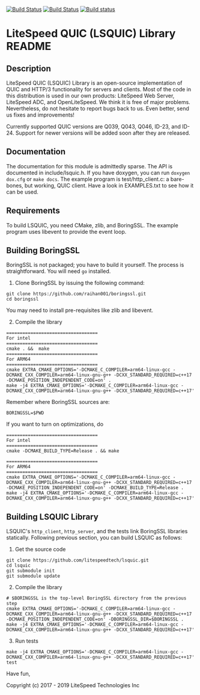 [![Build Status](https://travis-ci.org/litespeedtech/lsquic.svg?branch=master)](https://travis-ci.org/litespeedtech/lsquic)
[![Build Status](https://api.cirrus-ci.com/github/litespeedtech/lsquic.svg)](https://cirrus-ci.com/github/litespeedtech/lsquic)
[![Build status](https://ci.appveyor.com/api/projects/status/kei9649t9leoqicr?svg=true)](https://ci.appveyor.com/project/litespeedtech/lsquic)

LiteSpeed QUIC (LSQUIC) Library README
=============================================

Description
-----------

LiteSpeed QUIC (LSQUIC) Library is an open-source implementation of QUIC
and HTTP/3 functionality for servers and clients.  Most of the code in this
distribution is used in our own products: LiteSpeed Web Server, LiteSpeed ADC,
and OpenLiteSpeed.  We think it is free of major problems.  Nevertheless, do
not hesitate to report bugs back to us.  Even better, send us fixes and
improvements!

Currently supported QUIC versions are Q039, Q043, Q046, ID-23, and ID-24.
Support for newer versions will be added soon after they are released.

Documentation
-------------

The documentation for this module is admittedly sparse.  The API is
documented in include/lsquic.h.  If you have doxygen, you can run
`doxygen dox.cfg` or `make docs`.  The example program is
test/http_client.c: a bare-bones, but working, QUIC client.  Have a look
in EXAMPLES.txt to see how it can be used.

Requirements
------------

To build LSQUIC, you need CMake, zlib, and BoringSSL.  The example program
uses libevent to provide the event loop.

Building BoringSSL
------------------

BoringSSL is not packaged; you have to build it yourself.  The process is
straightforward.  You will need `go` installed.

1. Clone BoringSSL by issuing the following command:

```
git clone https://github.com/raihan001/boringssl.git
cd boringssl
```

You may need to install pre-requisites like zlib and libevent.


2. Compile the library

```
==================================
For intel
==================================
cmake . &&  make
==================================
For ARM64
==================================
cmake EXTRA_CMAKE_OPTIONS='-DCMAKE_C_COMPILER=arm64-linux-gcc -DCMAKE_CXX_COMPILER=arm64-linux-gnu-g++ -DCXX_STANDARD_REQUIRED=c++17 -DCMAKE_POSITION_INDEPENDENT_CODE=on' . 
make -j4 EXTRA_CMAKE_OPTIONS='-DCMAKE_C_COMPILER=arm64-linux-gcc -DCMAKE_CXX_COMPILER=arm64-linux-gnu-g++ -DCXX_STANDARD_REQUIRED=c++17'

```

Remember where BoringSSL sources are:
```
BORINGSSL=$PWD
```

If you want to turn on optimizations, do

```
==================================
For intel
==================================
cmake -DCMAKE_BUILD_TYPE=Release . && make

==================================
For ARM64
==================================
cmake EXTRA_CMAKE_OPTIONS='-DCMAKE_C_COMPILER=arm64-linux-gcc -DCMAKE_CXX_COMPILER=arm64-linux-gnu-g++ -DCXX_STANDARD_REQUIRED=c++17 -DCMAKE_POSITION_INDEPENDENT_CODE=on' -DCMAKE_BUILD_TYPE=Release . 
make -j4 EXTRA_CMAKE_OPTIONS='-DCMAKE_C_COMPILER=arm64-linux-gcc -DCMAKE_CXX_COMPILER=arm64-linux-gnu-g++ -DCXX_STANDARD_REQUIRED=c++17'
```

Building LSQUIC Library
-----------------------

LSQUIC's `http_client`, `http_server`, and the tests link BoringSSL
libraries statically.  Following previous section, you can build LSQUIC
as follows:

1. Get the source code

```
git clone https://github.com/litespeedtech/lsquic.git
cd lsquic
git submodule init
git submodule update
```

2. Compile the library


```
# $BORINGSSL is the top-level BoringSSL directory from the previous step
cmake EXTRA_CMAKE_OPTIONS='-DCMAKE_C_COMPILER=arm64-linux-gcc -DCMAKE_CXX_COMPILER=arm64-linux-gnu-g++ -DCXX_STANDARD_REQUIRED=c++17 -DCMAKE_POSITION_INDEPENDENT_CODE=on' -DBORINGSSL_DIR=$BORINGSSL .
make -j4 EXTRA_CMAKE_OPTIONS='-DCMAKE_C_COMPILER=arm64-linux-gcc -DCMAKE_CXX_COMPILER=arm64-linux-gnu-g++ -DCXX_STANDARD_REQUIRED=c++17'
```

3. Run tests

```
make -j4 EXTRA_CMAKE_OPTIONS='-DCMAKE_C_COMPILER=arm64-linux-gcc -DCMAKE_CXX_COMPILER=arm64-linux-gnu-g++ -DCXX_STANDARD_REQUIRED=c++17' test
```


Have fun,

Copyright (c) 2017 - 2019 LiteSpeed Technologies Inc
